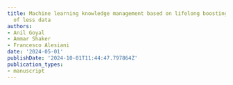 ```yaml
---
title: Machine learning knowledge management based on lifelong boosting in presence
  of less data
authors:
- Anil Goyal
- Ammar Shaker
- Francesco Alesiani
date: '2024-05-01'
publishDate: '2024-10-01T11:44:47.797864Z'
publication_types:
- manuscript
---
```

